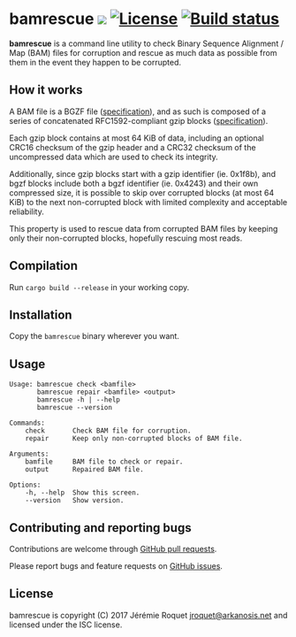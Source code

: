 # bamrescue [![](https://img.shields.io/crates/v/bamrescue.svg)](https://crates.io/crates/bamrescue) [![License](http://img.shields.io/badge/license-ISC-blue.svg)](/LICENSE) [![Build status](https://travis-ci.org/Arkanosis/bamrescue.svg?branch=master)](https://travis-ci.org/Arkanosis/bamrescue)

**bamrescue** is a command line utility to check Binary Sequence
Alignment / Map (BAM) files for corruption and rescue as much data
as possible from them in the event they happen to be corrupted.

## How it works

A BAM file is a BGZF file ([specification](https://samtools.github.io/hts-specs/SAMv1.pdf)),
and as such is composed of a series of concatenated RFC1592-compliant gzip
blocks ([specification](https://tools.ietf.org/html/rfc1952)).

Each gzip block contains at most 64 KiB of data, including an optional CRC16
checksum of the gzip header and a CRC32 checksum of the uncompressed data
which are used to check its integrity.

Additionally, since gzip blocks start with a gzip identifier (ie. 0x1f8b),
and bgzf blocks include both a bgzf identifier (ie. 0x4243) and their own
compressed size, it is possible to skip over corrupted blocks (at most 64 KiB)
to the next non-corrupted block with limited complexity and acceptable
reliability.

This property is used to rescue data from corrupted BAM files by keeping only
their non-corrupted blocks, hopefully rescuing most reads.

## Compilation

Run `cargo build --release` in your working copy.

## Installation

Copy the `bamrescue` binary wherever you want.

## Usage

```console
Usage: bamrescue check <bamfile>
       bamrescue repair <bamfile> <output>
       bamrescue -h | --help
       bamrescue --version

Commands:
    check       Check BAM file for corruption.
    repair      Keep only non-corrupted blocks of BAM file.

Arguments:
    bamfile     BAM file to check or repair.
    output      Repaired BAM file.

Options:
    -h, --help  Show this screen.
    --version   Show version.
```

## Contributing and reporting bugs

Contributions are welcome through [GitHub pull requests](https://github.com/Arkanosis/bamrescue/pulls).

Please report bugs and feature requests on [GitHub issues](https://github.com/Arkanosis/bamrescue/issues).

## License

bamrescue is copyright (C) 2017 Jérémie Roquet <jroquet@arkanosis.net> and
licensed under the ISC license.
